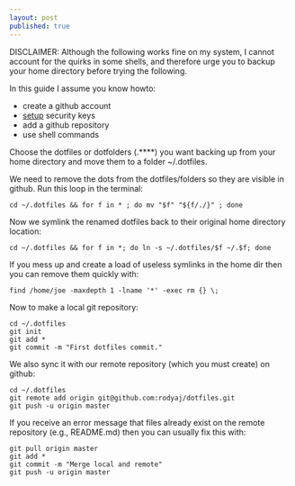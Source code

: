 ```yaml
---
layout: post
published: true
---
```


DISCLAIMER: Although the following works fine on my system, I cannot account for the quirks in some shells, and therefore urge you to backup your home directory before trying the following. 

In this guide I assume you know howto:

- create a github account
- [setup](https://help.github.com/articles/generating-ssh-keys) security keys
- add a github repository
- use shell commands

Choose the dotfiles or dotfolders (.****) you want backing up from your home directory and move them to a folder ~/.dotfiles.

We need to remove the dots from the dotfiles/folders so they are visible in github. Run this loop in the terminal:

```
cd ~/.dotfiles && for f in * ; do mv "$f" "${f/./}" ; done
```
Now we symlink the renamed dotfiles back to their original home directory location:

```
cd ~/.dotfiles && for f in *; do ln -s ~/.dotfiles/$f ~/.$f; done
```

If you mess up and create a load of useless symlinks in the home dir then you can remove them quickly with:

```
find /home/joe -maxdepth 1 -lname '*' -exec rm {} \;
```

Now to make a local git repository:

```
cd ~/.dotfiles
git init
git add *
git commit -m "First dotfiles commit."
```

We also sync it with our remote repository (which you must create) on github:

```
cd ~/.dotfiles
git remote add origin git@github.com:rodyaj/dotfiles.git
git push -u origin master
```
If you receive an error message that files already exist on the remote repository (e.g., README.md) then you can usually fix this with:

```
git pull origin master
git add *
git commit -m "Merge local and remote"
git push -u origin master
```